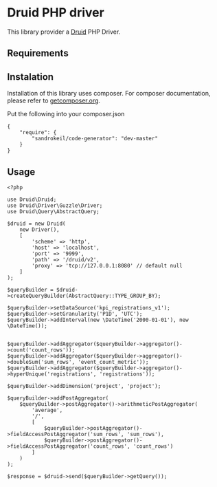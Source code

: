 # Druid PHP driver

This library provider a [Druid](http://druid.io/) PHP Driver. 

## Requirements

## Instalation

Installation of this library uses composer. For composer documentation, please refer to
[getcomposer.org](http://getcomposer.org/).

Put the following into your composer.json

    {
        "require": {
            "sandrokeil/code-generator": "dev-master"
        }
    }
    
## Usage

```
<?php

use Druid\Druid;
use Druid\Driver\Guzzle\Driver;
use Druid\Query\AbstractQuery;

$druid = new Druid(
    new Driver(),
    [
        'scheme' => 'http',
        'host' => 'localhost',
        'port' => '9999',
        'path' => '/druid/v2',
        'proxy' => 'tcp://127.0.0.1:8080' // default null
    ]
);

$queryBuilder = $druid->createQueryBuilder(AbstractQuery::TYPE_GROUP_BY);

$queryBuilder->setDataSource('kpi_registrations_v1');
$queryBuilder->setGranularity('P1D', 'UTC');
$queryBuilder->addInterval(new \DateTime('2000-01-01'), new \DateTime());


$queryBuilder->addAggregator($queryBuilder->aggregator()->count('count_rows'));
$queryBuilder->addAggregator($queryBuilder->aggregator()->doubleSum('sum_rows', 'event_count_metric'));
$queryBuilder->addAggregator($queryBuilder->aggregator()->hyperUnique('registrations', 'registrations'));

$queryBuilder->addDimension('project', 'project');

$queryBuilder->addPostAggregator(
    $queryBuilder->postAggregator()->arithmeticPostAggregator(
        'average',
        '/',
        [
            $queryBuilder->postAggregator()->fieldAccessPostAggregator('sum_rows', 'sum_rows'),
            $queryBuilder->postAggregator()->fieldAccessPostAggregator('count_rows', 'count_rows')
        ]
    )
);

$response = $druid->send($queryBuilder->getQuery());
```